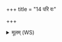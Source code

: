 +++
title = "14 परि वः"

+++
<details><summary>मूलम् (WS)</summary>

परि वः सिकतामयी धनूस्थिराश्चिदस्थिरम् ।  
तिष्ठतेलयता सु कम् ॥ ॥ १४ ॥
</details>